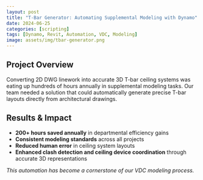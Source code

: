 ```yaml
---
layout: post
title: "T-Bar Generator: Automating Supplemental Modeling with Dynamo"
date: 2024-06-25
categories: [scripting]
tags: [Dynamo, Revit, Automation, VDC, Modeling]
image: assets/img/tbar-generator.png
---
```


## Project Overview

Converting 2D DWG linework into accurate 3D T-bar ceiling systems was eating up hundreds of hours annually in supplemental modeling tasks. Our team needed a solution that could automatically generate precise T-bar layouts directly from architectural drawings.

## Results & Impact

- **200+ hours saved annually** in departmental efficiency gains
- **Consistent modeling standards** across all projects
- **Reduced human error** in ceiling system layouts
- **Enhanced clash detection and ceiling device coordination** through accurate 3D representations

*This automation has become a cornerstone of our VDC modeling process.*
